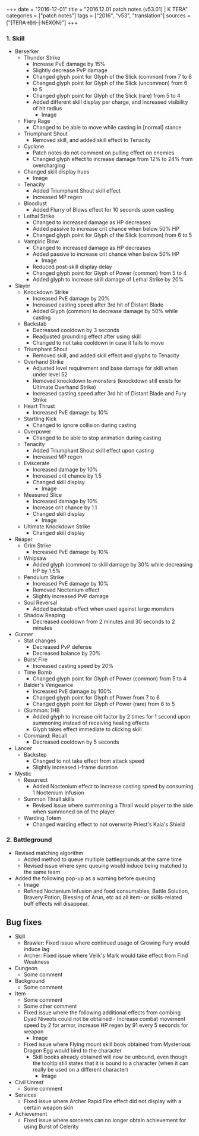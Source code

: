 +++
date = "2016-12-01"
title = "2016.12.01 patch notes (v53.01) | K TERA"
categories = ["patch notes"]
tags = ["2016", "v53", "translation"]
sources = ["~~[TERA 테라 | NEXON]~~"]
+++

### 1. Skill
- Berserker
  - Thunder Strike
    - Increase PvE damage by 15%
    - Slightly decrease PvP damage
    - Changed glyph point for Glyph of the Slick (common) from 7 to 6
    - Changed glyph point for Glyph of the Slick (uncommon) from 6 to 5
    - Changed glyph point for Glyph of the Slick (rare) from 5 to 4
    - Added different skill display per charge, and increased visibility of hit radius
      - Image
  - Fiery Rage
    - Changed to be able to move while casting in [normal] stance
  - Triumphant Shout
    - Removed skill, and added skill effect to Tenacity
  - Cyclone
    - Patch notes do not comment on pulling effect on enemies
    - Changed glyph effect to increase damage from 12% to 24% from overcharging
  - Changed skill display hues
    - Image 
  - Tenacity
    - Added Triumphant Shout skill effect
    - Increased MP regen
  - Bloodlust
    - Added Flurry of Blows effect for 10 seconds upon casting
  - Lethal Strike
    - Changed to increased damage as HP decreases
    - Added passive to increase crit chance when below 50% HP
    - Changed glyph point for Glyph of the Slick (common) from 6 to 5
  - Vampiric Blow
    - Changed to increased damage as HP decreases
    - Added passive to increase crit chance when below 50% HP
      - Image
    - Reduced post-skill display delay
    - Changed glyph point for Glyph of Power (common) from 5 to 4
    - Added glyph to increase skill damage of Lethal Strike by 20%
- Slayer
  - Knockdown Strike
    - Increased PvE damage by 20%
    - Increased casting speed after 3rd hit of Distant Blade
    - Added Glyph (common) to decrease damage by 50% while casting
  - Backstab
    - Decreased cooldown by 3 seconds
    - Readjusted grounding effect after using skill
    - Changed to not take cooldown in case it fails to move
  - Triumphant Shout
    - Removed skill, and added skill effect and glyphs to Tenacity
  - Overhand Strike
    - Adjusted level requirement and base damage for skill when under level 52
    - Removed knockdown to monsters (knockdown still exists for Ultimate Overhand Strike)
    - Increased casting speed after 3rd hit of Distant Blade and Fury Strike
  - Heart Thrust
    - Increased PvE damage by 10%
  - Startling Kick
    - Changed to ignore collision during casting
  - Overpower
    - Changed to be able to stop animation during casting
  - Tenacity
    - Added Triumphant Shout skill effect upon casting
    - Increased MP regen
  - Eviscerate
    - Increased damage by 10%
    - Increased crit chance by 1.5
    - Changed skill display
      - Image
  - Measured Slice
    - Increased damage by 10%
    - Increase crit chance by 1.1
    - Changed skill display
      - Image
  - Ultimate Knockdown Strike
    - Changed skill display
- Reaper
  - Grim Strike
    - Increased PvE damage by 10%
  - Whipsaw
    - Added glyph (common) to skill damage by 30% while decreasing HP by 1.5%
  - Pendulum Strike
    - Increased PvE damage by 10%
    - Removed Noctenium effect
    - Slightly increased PvP damage
  - Soul Reversal
    - Added backstab effect when used against large monsters
  - Shadow Reaping
    - Decreased cooldown from 2 minutes and 30 seconds to 2 minutes
- Gunner
  - Stat changes
    - Decreased PvP defense
    - Decreased balance by 20%
  - Burst Fire
    - Increased casting speed by 20%
  - Time Bomb
    - Changed glyph point for Glyph of Power (common) from 5 to 4
  - Balder's Vengeance
    - Increased PvE damage by 100%
    - Changed glyph point for Glyph of Power from 7 to 6
    - Changed glyph point for Glyph of Power (rare) from 6 to 5
  - (Summon: )HB
    - Added glyph to increase crit factor by 2 times for 1 second upon summoning instead of receiving healing effects
    - Glyph takes effect immediate to clicking skill
  - Command: Recall
    - Decreased cooldown by 5 seconds
- Lancer
  - Backstep
    - Changed to not take effect from attack speed
    - Slightly increased i-frame duration
- Mystic
  - Resurrect
    - Added Noctenium effect to increase casting speed by consuming 1 Noctenium Infusion
  - Summon Thrall skills
    - Revised issue where summoning a Thrall would player to the side when summoned on of the player
  - Warding Totem
    - Changed warding effect to not overwrite Priest's Kaia's Shield

### 2. Battleground
- Revised matching algorithm
  - Added method to queue multiple battlegrounds at the same time
  - Revised issue where sync queuing would induce being matched to the same team
- Added the following pop-up as a warning before queuing
  - Image
  - Refined Noctenium Infusion and food consumables, Battle Solution, Bravery Potion, Blessing of Arun, etc ad all item- or skills-related buff effects will disappear.

## Bug fixes

- Skill
  - Brawler: Fixed issue where continued usage of Growing Fury would induce lag
  - Archer: Fixed issue where Velik's Mark would take effect from Find Weakness
- Dungeon
  - Some comment
- Background
  - Some comment
- Item
  - Some comment
  - Some other comment
  - Fixed issue where the following additional effects from combing Dyad Niveots could not be obtained - Increase combat movement speed by 2 for armor, increase HP regen by 91 every 5 seconds for weapon
    - Image
  - Fixed issue where Flying mount skill book obtained from Mysterious Dragon Egg would bind to the character
    - Skill books already obtained will now be unbound, even though the tooltip still states that it is bound to a character (when it can really be used on a different character)
      - Image
- Civil Unrest
  - Some comment
- Services
  - Fixed issue where Archer Rapid Fire effect did not display with a certain weapon skin
- Achievement
  - Fixed issue where sorcerers can no longer obtain achievement for using Burst of Celerity
